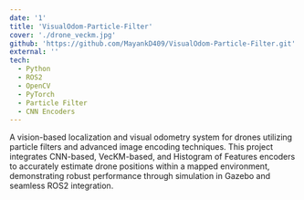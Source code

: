 ```yaml
---
date: '1'
title: 'VisualOdom-Particle-Filter'
cover: './drone_veckm.jpg'
github: 'https://github.com/MayankD409/VisualOdom-Particle-Filter.git'
external: ''
tech:
  - Python
  - ROS2
  - OpenCV
  - PyTorch
  - Particle Filter
  - CNN Encoders
---
```


A vision-based localization and visual odometry system for drones utilizing particle filters and advanced image encoding techniques. This project integrates CNN-based, VecKM-based, and Histogram of Features encoders to accurately estimate drone positions within a mapped environment, demonstrating robust performance through simulation in Gazebo and seamless ROS2 integration.
